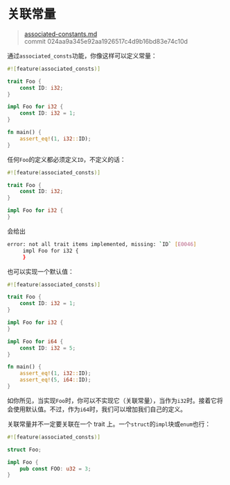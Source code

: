 # 关联常量

> [associated-constants.md](https://github.com/rust-lang/rust/blob/master/src/doc/book/associated-constants.md)
> <br>
> commit 024aa9a345e92aa1926517c4d9b16bd83e74c10d

通过`associated_consts`功能，你像这样可以定义常量：

```rust
#![feature(associated_consts)]

trait Foo {
    const ID: i32;
}

impl Foo for i32 {
    const ID: i32 = 1;
}

fn main() {
    assert_eq!(1, i32::ID);
}
```

任何`Foo`的定义都必须定义`ID`，不定义的话：

```rust
#![feature(associated_consts)]

trait Foo {
    const ID: i32;
}

impl Foo for i32 {
}
```

会给出

```bash
error: not all trait items implemented, missing: `ID` [E0046]
     impl Foo for i32 {
     }
```

也可以实现一个默认值：

```rust
#![feature(associated_consts)]

trait Foo {
    const ID: i32 = 1;
}

impl Foo for i32 {
}

impl Foo for i64 {
    const ID: i32 = 5;
}

fn main() {
    assert_eq!(1, i32::ID);
    assert_eq!(5, i64::ID);
}
```

如你所见，当实现`Foo`时，你可以不实现它（关联常量），当作为`i32`时。接着它将会使用默认值。不过，作为`i64`时，我们可以增加我们自己的定义。

关联常量并不一定要关联在一个 trait 上。一个`struct`的`impl`块或`enum`也行：

```rust
#![feature(associated_consts)]

struct Foo;

impl Foo {
    pub const FOO: u32 = 3;
}
```
